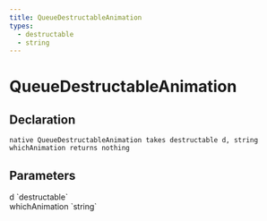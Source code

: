 ```yaml
---
title: QueueDestructableAnimation
types:
  - destructable
  - string
---
```


# QueueDestructableAnimation

## Declaration

```
native QueueDestructableAnimation takes destructable d, string whichAnimation returns nothing
```

## Parameters
<dl>
  <dt>d `destructable`</dt>
  <dd></dd>

  <dt>whichAnimation `string`</dt>
  <dd></dd>
</dl>